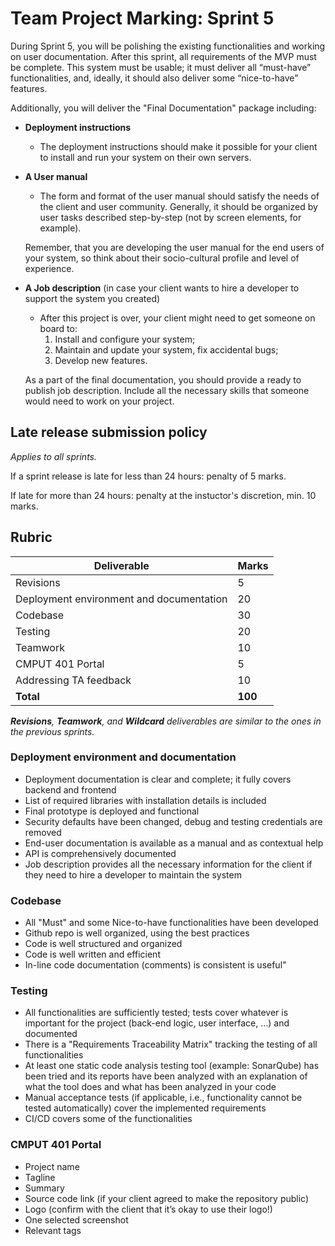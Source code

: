 # Team Project Marking: Sprint 5

During Sprint 5, you will be polishing the existing functionalities and working on user documentation. After this sprint, all requirements of the MVP must be complete. This system must be usable; it must deliver all “must-have” functionalities, and, ideally, it should also deliver some “nice-to-have” features.  

Additionally, you will deliver the "Final Documentation" package including:

* **Deployment instructions**
    * The deployment instructions should make it possible for your client to install and run your system on their own servers.

* **A User manual**
    * The form and format of the user manual should satisfy the needs of the client and user community. Generally, it should be organized by user tasks described step-by-step (not by screen elements, for example).
    
    Remember, that you are developing the user manual for the end users of your system, so think about their socio-cultural profile and level of experience.

* **A Job description** (in case your client wants to hire a developer to support the system you created)
    * After this project is over, your client might need to get someone on board to:
        1. Install and configure your system;
        2. Maintain and update your system, fix accidental bugs;
        3. Develop new features.

    As a part of the final documentation, you should provide a ready to publish job description. Include all the necessary skills that someone would need to work on your project.

## Late release submission policy

_Applies to all sprints._

If a sprint release is late for less than 24 hours: penalty of 5 marks.

If late for more than 24 hours: penalty at the instuctor's discretion, min. 10 marks.

## Rubric

| Deliverable                              | Marks   |
| ---------------------------------------- | ------- |
| Revisions                                | 5       |
| Deployment environment and documentation | 20      |
| Codebase                                 | 30      |
| Testing                                  | 20      |
| Teamwork                                 | 10      |
| CMPUT 401 Portal                         | 5       |
| Addressing TA feedback                   | 10      |
| **Total**                                | **100** |

_**Revisions**, **Teamwork**, and **Wildcard** deliverables are similar to the ones in the previous sprints._

### Deployment environment and documentation

* Deployment documentation is clear and complete; it fully covers backend and frontend
* List of required libraries with installation details is included
* Final prototype is deployed and functional
* Security defaults have been changed, debug and testing credentials are removed
* End-user documentation is available as a manual and as contextual help
* API is comprehensively documented
* Job description provides all the necessary information for the client if they need to hire a developer to maintain the system

### Codebase

* All "Must" and some Nice-to-have functionalities have been developed
* Github repo is well organized, using the best practices
* Code is well structured and organized
* Code is well written and efficient
* In-line code documentation (comments) is consistent is useful"

### Testing

* All functionalities are sufficiently tested; tests cover whatever is important for the project (back-end logic, user interface, ...) and documented
* There is a "Requirements Traceability Matrix" tracking the testing of all functionalities
* At least one static code analysis testing tool (example: SonarQube) has been tried and its reports have been analyzed with an explanation of what the tool does and what has been analyzed in your code
* Manual acceptance tests (if applicable, i.e., functionality cannot be tested automatically) cover the implemented requirements
* CI/CD covers some of the functionalities

### CMPUT 401 Portal

* Project name
* Tagline
* Summary
* Source code link (if your client agreed to make the repository public)
* Logo (confirm with the client that it’s okay to use their logo!)
* One selected screenshot
* Relevant tags
